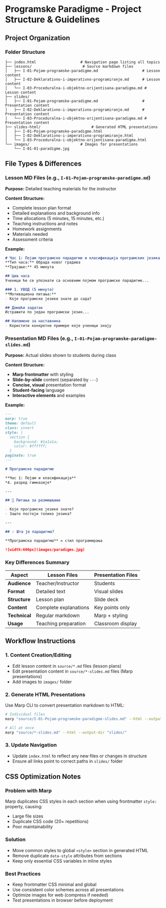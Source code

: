 # Programske Paradigme - Project Structure & Guidelines

## Project Organization

### Folder Structure
```
├── index.html                    # Navigation page listing all topics
├── lessons/                       # Source markdown files
│   ├── I-01-Pojam-programske-paradigme.md                    # Lesson content
│   ├── I-02-Deklarativno-i-imperativno-programiranje.md      # Lesson content
│   └── I-03-Proceduralna-i-objektno-orijentisana-paradigma.md # Lesson content
├── slides/
│   ├── I-01-Pojam-programske-paradigme.md                    # Presentation content
│   ├── I-02-Deklarativno-i-imperativno-programiranje.md      # Presentation content
│   └── I-03-Proceduralna-i-objektno-orijentisana-paradigma.md # Presentation content
├── slides-html/                       # Generated HTML presentations
│   ├── I-01-Pojam-programske-paradigme.html
│   ├── I-02-Deklarativno-i-imperativno-programiranje.html
│   └── I-03-Proceduralna-i-objektno-orijentisana-paradigma.html
└── images/                       # Images for presentations
    └── I-01-01-paradigme.jpg
```

## File Types & Differences

### Lesson MD Files (e.g., `I-01-Pojam-programske-paradigme.md`)
**Purpose:** Detailed teaching materials for the instructor

**Content Structure:**
- Complete lesson plan format
- Detailed explanations and background info
- Time allocations (5 minutes, 15 minutes, etc.)
- Teaching instructions and notes
- Homework assignments
- Materials needed
- Assessment criteria

**Example:**
```markdown
# Час 1: Појам програмске парадигме и класификација програмских језика
**Тип часа:** Обрада новог градива  
**Трајање:** 45 минута

## Циљ часа
Ученици ће се упознати са основним појмом програмске парадигме...

### 1. УВОД (5 минута)
**Мотивациона питања:**
- Које програмске језике знате до сада?

## Домаћи задатак
Истражити по један програмски језик...

## Напомене за наставника
- Користити конкретне примере које ученици знају
```

### Presentation MD Files (e.g., `I-01-Pojam-programske-paradigme-slides.md`)
**Purpose:** Actual slides shown to students during class

**Content Structure:**
- **Marp frontmatter** with styling
- **Slide-by-slide** content (separated by `---`)
- **Concise, visual** presentation format
- **Student-facing** language
- **Interactive elements** and examples

**Example:**
```markdown
---
marp: true
theme: default
class: invert
style: |
  section {
    background: #1a1a1a;
    color: #ffffff;
  }
paginate: true
---

# Програмске парадигме

**Час 1: Појам и класификација**
*4. разред гимназије*

---

## 🤔 Питања за размишљање

- Које програмске језике знате?
- Зашто постоји толико језика?

---

## 💡 Шта је парадигма?

**Програмска парадигма** = стил програмирања

![width:600px](images/paradigms.jpg)
```

### Key Differences Summary

| Aspect | **Lesson Files** | **Presentation Files** |
|--------|-----------------|----------------------|
| **Audience** | Teacher/Instructor | Students |
| **Format** | Detailed text | Visual slides |
| **Structure** | Lesson plan | Slide deck |
| **Content** | Complete explanations | Key points only |
| **Technical** | Regular markdown | Marp + styling |
| **Usage** | Teaching preparation | Classroom display |

## Workflow Instructions

### 1. Content Creation/Editing
- Edit lesson content in `source/*.md` files (lesson plans)
- Edit presentation content in `source/*-slides.md` files (Marp presentations)
- Add images to `images/` folder

### 2. Generate HTML Presentations
Use Marp CLI to convert presentation markdown to HTML:
```bash
# Individual files
marp "source/I-01-Pojam-programske-paradigme-slides.md" --html --output "slides/I-01-Pojam-programske-paradigme.html"

# All at once
marp "source/*-slides.md" --html --output-dir "slides/"
```

### 3. Update Navigation
- Update `index.html` to reflect any new files or changes in structure
- Ensure all links point to correct paths in `slides/` folder

## CSS Optimization Notes

### Problem with Marp
Marp duplicates CSS styles in each section when using frontmatter `style:` property, causing:
- Large file sizes
- Duplicate CSS code (20+ repetitions)
- Poor maintainability

### Solution
- Move common styles to global `<style>` section in generated HTML
- Remove duplicate `data-style` attributes from sections
- Keep only essential CSS variables in inline styles

### Best Practices
- Keep frontmatter CSS minimal and global
- Use consistent color schemes across all presentations
- Optimize images for web (compress if needed)
- Test presentations in browser before deployment